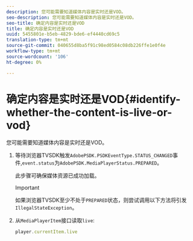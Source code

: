 ```yaml
---
description: 您可能需要知道媒体内容是实时还是VOD。
seo-description: 您可能需要知道媒体内容是实时还是VOD。
seo-title: 确定内容是实时还是VOD
title: 确定内容是实时还是VOD
uuid: 5455801e-b5eb-4829-bde6-ef4440cd69c5
translation-type: tm+mt
source-git-commit: 040655d8ba5f91c98ed0584c08db226ffe1e0f4e
workflow-type: tm+mt
source-wordcount: '106'
ht-degree: 0%

---
```



# 确定内容是实时还是VOD{#identify-whether-the-content-is-live-or-vod}

您可能需要知道媒体内容是实时还是VOD。

1. 等待浏览器TVSDK触发`AdobePSDK.PSDKEventType.STATUS_CHANGED`事件,`event.status`为`AdobePSDK.MediaPlayerStatus.PREPARED`。

   此步骤可确保媒体资源已成功加载。

   >[!IMPORTANT]
   >
   >如果浏览器TVSDK至少不处于`PREPARED`状态，则尝试调用以下方法将引发`IllegalStateException`。

1. 从`MediaPlayerItem`接口读取`live`:

   ```js
   player.currentItem.live
   ```

